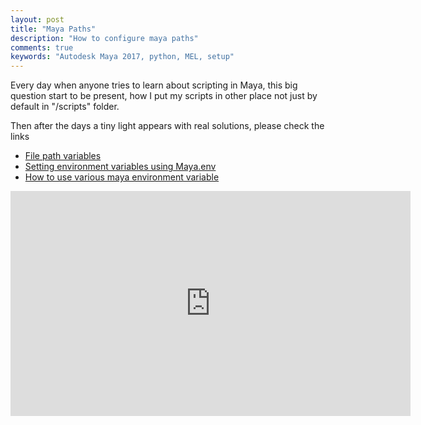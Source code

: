```yaml
---
layout: post
title: "Maya Paths"
description: "How to configure maya paths"
comments: true
keywords: "Autodesk Maya 2017, python, MEL, setup"
---
```


Every day when anyone tries to learn about scripting in Maya, this big question start to be present, how I put my scripts in other place not just by default in "/scripts" folder. 

Then after the days a tiny light appears with real solutions, please check the links



-  [File path variables](https://knowledge.autodesk.com/support/maya/learn-explore/caas/CloudHelp/cloudhelp/2016/ENU/Maya/files/GUID-228CCA33-4AFE-4380-8C3D-18D23F7EAC72-htm.html)
-  [Setting environment variables using Maya.env](https://knowledge.autodesk.com/support/maya/learn-explore/caas/CloudHelp/cloudhelp/2016/ENU/Maya/files/GUID-8EFB1AC1-ED7D-4099-9EEE-624097872C04-htm.html)
-  [How to use various maya environment variable](http://www.worldofmaya.com/t_envvars.html)



<iframe src="https://player.vimeo.com/video/81537591" width="640" height="360" frameborder="0" webkitallowfullscreen mozallowfullscreen allowfullscreen></iframe>

